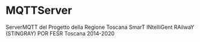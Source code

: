 # MQTTServer
ServerMQTT del Progetto della Regione Toscana SmarT INtelliGent RAilwaY (STINGRAY) POR FESR Toscana 2014-2020
